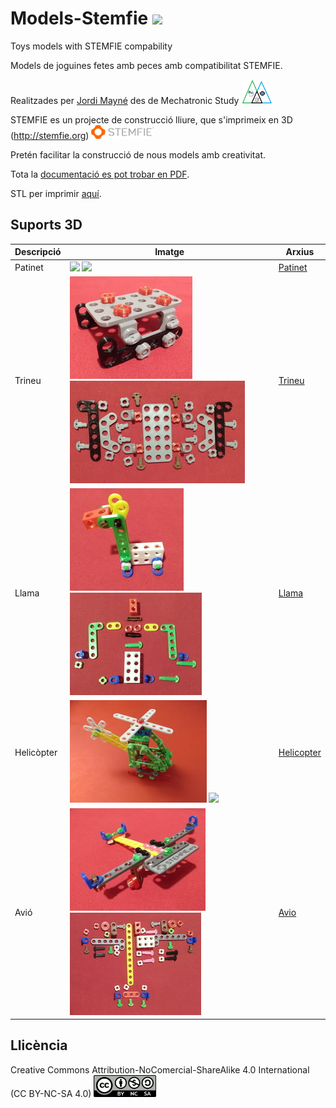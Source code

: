 # Models-Stemfie  <img src="Imatges/UnderConstruction.png" width="50" />

Toys models with STEMFIE compability

Models de joguines fetes amb peces amb compatibilitat STEMFIE. 

Realitzades per [Jordi Mayné](https://github.com/maynej) des de Mechatronic Study <img src="Patinet/Imatges/Logo3senseFons.png" width="50" />

STEMFIE es un projecte de construcció lliure, que s'imprimeix en 3D (http://stemfie.org) <img src="Patinet/Imatges/LogoSTEMFIE.png" width="100" />

Pretén facilitar la construcció de nous models amb creativitat. 

Tota la [documentació es pot trobar en PDF](https://github.com/maynej/Electronics-Stemfie/tree/main/Doc).

STL per imprimir [aquí](https://github.com/maynej/Electronics-Stemfie).

## Suports 3D
  
Descripció         | Imatge          | Arxius         
------------- | ------------- | ------------- 
Patinet |![](Painet/Imatges/Patinet.jpg) ![](Painet/Imatges/PatinetAss.jpg) | [Patinet](https://github.com/maynej/Models-Stemfie/Patinet/STL)
Trineu |![](Trineu/Imatges/Trineu.jpg) ![](Trineu/Imatges/TrineuAss.jpg) | [Trineu](https://github.com/maynej/Models-Stemfie/Trineu/STL)
Llama |![](Llama/Imatges/Llama.jpg) ![](Llama/Imatges/LlamaAss.jpg) | [Llama](https://github.com/maynej/Models-Stemfie/Llama/STL)
Helicòpter |![](Helicopter/Imatges/Helicopter.jpg) ![](Helicopter/Imatges/HelicopterAss.jpg) | [Helicopter](https://github.com/maynej/Models-Stemfie/Helicopter/STL)
Avió |![](Avio/Imatges/Avio2.jpg) ![](Avio/Imatges/AvioAss.jpg) | [Avio](https://github.com/maynej/Models-Stemfie/Avio/STL)


## Llicència

Creative Commons Attribution-NoComercial-ShareAlike 4.0 International (CC BY-NC-SA 4.0)  <img src="Patinet/Imatges/CC.png" width="100" />
